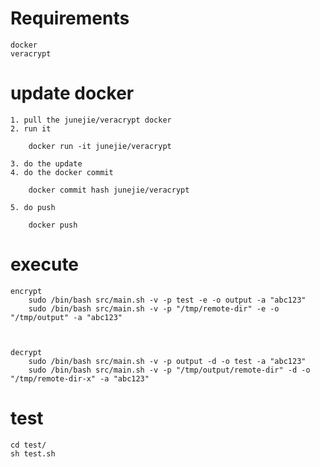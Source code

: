Requirements
===========
    
    docker
    veracrypt

update docker
=============

    1. pull the junejie/veracrypt docker
    2. run it

        docker run -it junejie/veracrypt

    3. do the update
    4. do the docker commit

        docker commit hash junejie/veracrypt

    5. do push

        docker push 

execute
=======

    encrypt
        sudo /bin/bash src/main.sh -v -p test -e -o output -a "abc123"
        sudo /bin/bash src/main.sh -v -p "/tmp/remote-dir" -e -o "/tmp/output" -a "abc123"

        

    decrypt
        sudo /bin/bash src/main.sh -v -p output -d -o test -a "abc123"
        sudo /bin/bash src/main.sh -v -p "/tmp/output/remote-dir" -d -o "/tmp/remote-dir-x" -a "abc123"

test
====

    cd test/
    sh test.sh
